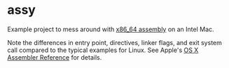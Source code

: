 # assy

Example project to mess around with [x86_64 assembly](https://www.nayuki.io/page/a-fundamental-introduction-to-x86-assembly-programming) on an Intel Mac.

Note the differences in entry point, directives, linker flags, and exit system call compared to the typical examples for Linux. See Apple's [OS X Assembler Reference](https://developer.apple.com/library/archive/documentation/DeveloperTools/Reference/Assembler/000-Introduction/introduction.html) for details.
